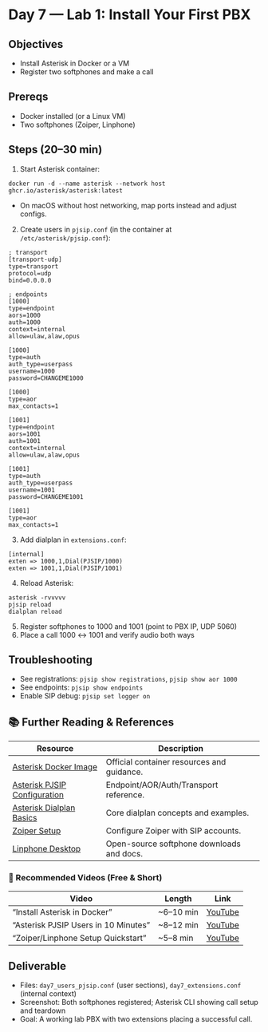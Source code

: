 # Day 7 — Lab 1: Install Your First PBX

## Objectives
- Install Asterisk in Docker or a VM
- Register two softphones and make a call

## Prereqs
- Docker installed (or a Linux VM)
- Two softphones (Zoiper, Linphone)

## Steps (20–30 min)
1) Start Asterisk container:
```
docker run -d --name asterisk --network host ghcr.io/asterisk/asterisk:latest
```
- On macOS without host networking, map ports instead and adjust configs.

2) Create users in `pjsip.conf` (in the container at `/etc/asterisk/pjsip.conf`):
```
; transport
[transport-udp]
type=transport
protocol=udp
bind=0.0.0.0

; endpoints
[1000]
type=endpoint
aors=1000
auth=1000
context=internal
allow=ulaw,alaw,opus

[1000]
type=auth
auth_type=userpass
username=1000
password=CHANGEME1000

[1000]
type=aor
max_contacts=1

[1001]
type=endpoint
aors=1001
auth=1001
context=internal
allow=ulaw,alaw,opus

[1001]
type=auth
auth_type=userpass
username=1001
password=CHANGEME1001

[1001]
type=aor
max_contacts=1
```

3) Add dialplan in `extensions.conf`:
```
[internal]
exten => 1000,1,Dial(PJSIP/1000)
exten => 1001,1,Dial(PJSIP/1001)
```

4) Reload Asterisk:
```
asterisk -rvvvvv
pjsip reload
dialplan reload
```

5) Register softphones to 1000 and 1001 (point to PBX IP, UDP 5060)
6) Place a call 1000 ↔ 1001 and verify audio both ways

## Troubleshooting
- See registrations: `pjsip show registrations`, `pjsip show aor 1000`
- See endpoints: `pjsip show endpoints`
- Enable SIP debug: `pjsip set logger on`

## 📚 Further Reading & References

| Resource | Description |
|---|---|
| [Asterisk Docker Image](https://github.com/asterisk/asterisk/tree/master/contrib/docker) | Official container resources and guidance. |
| [Asterisk PJSIP Configuration](https://wiki.asterisk.org/wiki/display/AST/PJSIP+Configuration) | Endpoint/AOR/Auth/Transport reference. |
| [Asterisk Dialplan Basics](https://wiki.asterisk.org/wiki/display/AST/Asterisk+Dialplan) | Core dialplan concepts and examples. |
| [Zoiper Setup](https://www.zoiper.com/en/support/home/article/38/Zoiper3+configuration+%28SIP-IAX%29) | Configure Zoiper with SIP accounts. |
| [Linphone Desktop](https://www.linphone.org) | Open-source softphone downloads and docs. |

### 🎥 Recommended Videos (Free & Short)

| Video | Length | Link |
|---|---|---|
| “Install Asterisk in Docker” | ~6–10 min | [YouTube](https://www.youtube.com/results?search_query=Install+Asterisk+in+Docker) |
| “Asterisk PJSIP Users in 10 Minutes” | ~8–12 min | [YouTube](https://www.youtube.com/results?search_query=Asterisk+PJSIP+users) |
| “Zoiper/Linphone Setup Quickstart” | ~5–8 min | [YouTube](https://www.youtube.com/results?search_query=Zoiper+Linphone+SIP+setup) |

## Deliverable
- Files: `day7_users_pjsip.conf` (user sections), `day7_extensions.conf` (internal context)
- Screenshot: Both softphones registered; Asterisk CLI showing call setup and teardown
- Goal: A working lab PBX with two extensions placing a successful call.
